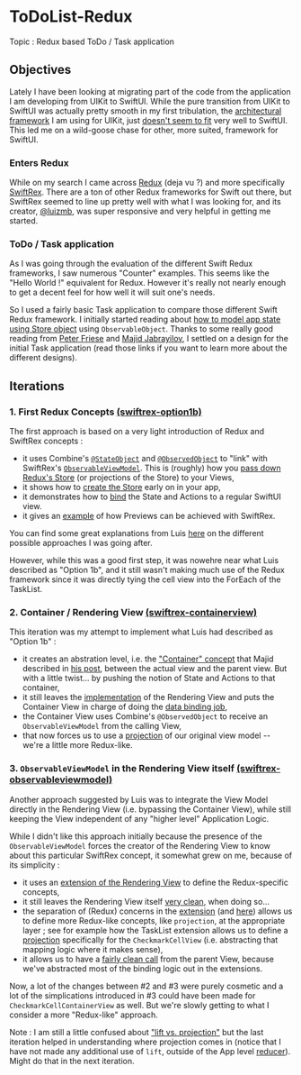 # ToDoList-Redux
Topic : Redux based ToDo / Task application

## Objectives
Lately I have been looking at migrating part of the code from the application I am developing from UIKit to SwiftUI. While the pure transition from UIKit to SwiftUI was actually pretty smooth in my first tribulation, the [architectural framework](https://github.com/DeclarativeHub/TheBinderArchitecture) I am using for UIKit, just [doesn't seem to fit](https://github.com/DeclarativeHub/TheBinderArchitecture/issues/10) very well to SwiftUI. This led me on a wild-goose chase for other, more suited, framework for SwiftUI.

### Enters Redux
While on my search I came across [Redux](https://redux.js.org) (deja vu ?) and more specifically [SwiftRex](https://github.com/SwiftRex/SwiftRex). There are a ton of other Redux frameworks for Swift out there, but SwiftRex seemed to line up pretty well with what I was looking for, and its creator, [@luizmb](https://github.com/luizmb), was super responsive and very helpful in getting me started.

### ToDo / Task application

As I was going through the evaluation of the different Swift Redux frameworks, I saw numerous "Counter" examples. This seems like the "Hello World !" equivalent for Redux. However it's really not nearly enough to get a decent feel for how well it will suit one's needs.

So I used a fairly basic Task application to compare those different Swift Redux framework. I initially started reading about [how to model app state using Store object](https://swiftwithmajid.com/2019/09/04/modeling-app-state-using-store-objects-in-swiftui/) using `ObservableObject`. Thanks to some really good reading from [Peter Friese](https://peterfriese.dev/replicating-reminder-swiftui-firebase-part1/) and [Majid Jabrayilov](https://swiftwithmajid.com/2019/07/31/introducing-container-views-in-swiftui/), I settled on a design for the initial Task application (read those links if you want to learn more about the different designs).

## Iterations

### 1. First Redux Concepts [(swiftrex-option1b)](https://github.com/npvisual/ToDoList-Redux/tree/swiftrex-option1b)

The first approach is based on a very light introduction of Redux and SwiftRex concepts : 

* it uses Combine's [`@StateObject`](https://github.com/npvisual/ToDoList-Redux/blob/96d705993b02318989045aa95dfd8534c1ff46ca/ToDoList-Redux/ToDoList_ReduxApp.swift#L18) and [`@ObservedObject`](https://github.com/npvisual/ToDoList-Redux/blob/96d705993b02318989045aa95dfd8534c1ff46ca/ToDoList-Redux/Views/TaskList.swift#L13) to "link" with SwiftRex's [`ObservableViewModel`](https://github.com/SwiftRex/SwiftRex/blob/develop/Sources/CombineRex/ObservableViewModel.swift). This is (roughly) how you [pass down Redux's Store](https://github.com/npvisual/ToDoList-Redux/blob/96d705993b02318989045aa95dfd8534c1ff46ca/ToDoList-Redux/Views/TaskList.swift#L19) (or projections of the Store) to your Views,
* it shows how to [create the Store](https://github.com/npvisual/ToDoList-Redux/blob/96d705993b02318989045aa95dfd8534c1ff46ca/ToDoList-Redux/ToDoList_ReduxApp.swift#L15) early on in your app,
* it demonstrates how to [bind](https://github.com/npvisual/ToDoList-Redux/blob/96d705993b02318989045aa95dfd8534c1ff46ca/ToDoList-Redux/Views/TaskList.swift#L20) the State and Actions to a regular SwiftUI view.
* it gives an [example](https://github.com/npvisual/ToDoList-Redux/blob/96d705993b02318989045aa95dfd8534c1ff46ca/ToDoList-Redux/Views/TaskList.swift#L64) of how Previews can be achieved with SwiftRex.

You can find some great explanations from Luis [here](https://github.com/SwiftRex/SwiftRex/issues/67#issuecomment-669599677) on the different possible approaches I was going after.

However, while this was a good first step, it was nowehre near what Luis described as "Option 1b", and it still wasn't making much use of the Redux framework since it was directly tying the cell view into the ForEach of the TaskList.

### 2. Container / Rendering View [(swiftrex-containerview)](https://github.com/npvisual/ToDoList-Redux/tree/swiftrex-containerview)

This iteration was my attempt to implement what Luis had described as "Option 1b" :

* it creates an abstration level, i.e. the ["Container" concept](https://github.com/npvisual/ToDoList-Redux/blob/14db58edbaf79646845dfc7d3732b511f7163310/ToDoList-Redux/Views/CheckmarkCellView.swift#L28) that Majid described in [his post](https://swiftwithmajid.com/2019/10/02/redux-like-state-container-in-swiftui-part3/), between the actual view and the parent view. But with a little twist... by pushing the notion of State and Actions to that container,
* it still leaves the [implementation](https://github.com/npvisual/ToDoList-Redux/blob/14db58edbaf79646845dfc7d3732b511f7163310/ToDoList-Redux/Views/CheckmarkCellView.swift#L11) of the Rendering View and puts the Container View in charge of doing the [data binding job](https://github.com/npvisual/ToDoList-Redux/blob/14db58edbaf79646845dfc7d3732b511f7163310/ToDoList-Redux/Views/CheckmarkCellView.swift#L42),
* the Container View uses Combine's `@ObservedObject` to receive an `ObservableViewModel` from the calling View,
* that now forces us to use a [projection](https://github.com/npvisual/ToDoList-Redux/blob/14db58edbaf79646845dfc7d3732b511f7163310/ToDoList-Redux/Views/TaskList.swift#L22) of our original view model -- we're a little more Redux-like.

### 3. `ObservableViewModel` in the Rendering View itself [(swiftrex-observableviewmodel)](https://github.com/npvisual/ToDoList-Redux/tree/swiftrex-observableviewmodel)

Another approach suggested by Luis was to integrate the View Model directly in the Rendering View (i.e. bypassing the Container View), while still keeping the View independent of any "higher level" Application Logic.

While I didn't like this approach initially because the presence of the `ObservableViewModel` forces the creator of the Rendering View to know about this particular SwiftRex concept, it somewhat grew on me, because of its simplicity :

* it uses an [extension of the Rendering View](https://github.com/npvisual/ToDoList-Redux/blob/d630c425c1a3cbfb0b58b0b3609b7bf4d464d12f/ToDoList-Redux/Binders/CheckmarkCellViewModel.swift#L12) to define the Redux-specific concepts,
* it still leaves the Rendering View itself [very clean](https://github.com/npvisual/ToDoList-Redux/blob/d630c425c1a3cbfb0b58b0b3609b7bf4d464d12f/ToDoList-Redux/Views/CheckmarkCellView.swift#L13), when doing so...
* the separation of (Redux) concerns in the [extension](https://github.com/npvisual/ToDoList-Redux/blob/d630c425c1a3cbfb0b58b0b3609b7bf4d464d12f/ToDoList-Redux/Binders/TaskListViewModel.swift#L13) (and [here](https://github.com/npvisual/ToDoList-Redux/blob/d630c425c1a3cbfb0b58b0b3609b7bf4d464d12f/ToDoList-Redux/Binders/ReduxFramework.swift#L105)) allows us to define more Redux-like concepts, like `projection`, at the appropriate layer ; see for example how the TaskList extension allows us to define a [projection](https://github.com/npvisual/ToDoList-Redux/blob/d630c425c1a3cbfb0b58b0b3609b7bf4d464d12f/ToDoList-Redux/Binders/TaskListViewModel.swift#L67) specifically for the `CheckmarkCellView` (i.e. abstracting that mapping logic where it makes sense),
* it allows us to have a [fairly clean call](https://github.com/npvisual/ToDoList-Redux/blob/d630c425c1a3cbfb0b58b0b3609b7bf4d464d12f/ToDoList-Redux/Views/TaskList.swift#L23) from the parent View, because we've abstracted most of the binding logic out in the extensions.


Now, a lot of the changes between #2 and #3 were purely cosmetic and a lot of the simplications introduced in #3 could have been made for `CheckmarkCellContainerView` as well. But we're slowly getting to what I consider a more "Redux-like" approach.

Note : I am still a little confused about ["lift vs. projection"](https://github.com/SwiftRex/SwiftRex/issues/67#issuecomment-671418231) but the last iteration helped in understanding where projection comes in (notice that I have not made any additional use of `lift`, outside of the App level [reducer](https://github.com/npvisual/ToDoList-Redux/blob/d630c425c1a3cbfb0b58b0b3609b7bf4d464d12f/ToDoList-Redux/Binders/ReduxFramework.swift#L47)). Might do that in the next iteration.
